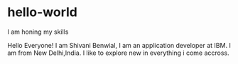# hello-world
I am honing my skills

Hello Everyone! I am Shivani Benwial, I am an application developer at IBM.
I am from New Delhi,India.
I like to explore new in everything i come accross.
